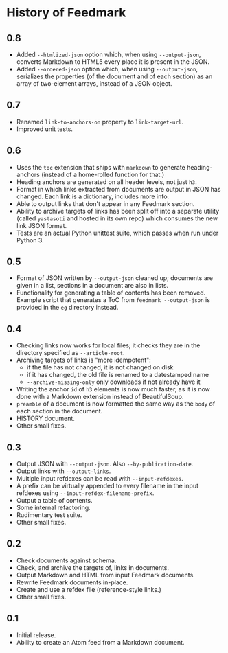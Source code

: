 History of Feedmark
===================

0.8
---

*   Added `--htmlized-json` option which, when using `--output-json`,
    converts Markdown to HTML5 every place it is present in the JSON.
*   Added `--ordered-json` option which, when using `--output-json`,
    serializes the properties (of the document and of each section)
    as an array of two-element arrays, instead of a JSON object.

0.7
---

*   Renamed `link-to-anchors-on` property to `link-target-url`.
*   Improved unit tests.

0.6
---

*   Uses the `toc` extension that ships with `markdown` to generate
    heading-anchors (instead of a home-rolled function for that.)
*   Heading anchors are generated on all header levels, not just `h3`.
*   Format in which links extracted from documents are output in JSON
    has changed.  Each link is a dictionary, includes more info.
*   Able to output links that don't appear in any Feedmark section.
*   Ability to archive targets of links has been split off into a
    separate utility (called `yastasoti` and hosted in its own repo)
    which consumes the new link JSON format.
*   Tests are an actual Python unittest suite, which passes when run
    under Python 3.

0.5
---

*   Format of JSON written by `--output-json` cleaned up; documents
    are given in a list, sections in a document are also in lists.
*   Functionality for generating a table of contents has been removed.
    Example script that generates a ToC from `feedmark --output-json`
    is provided in the `eg` directory instead.

0.4
---

*   Checking links now works for local files; it checks they are in
    the directory specified as `--article-root`.
*   Archiving targets of links is "more idempotent":
    *   if the file has not changed, it is not changed on disk
    *   if it has changed, the old file is renamed to a datestamped name
    *   `--archive-missing-only` only downloads if not already have it
*   Writing the anchor `id` of `h3` elements is now much faster, as it
    is now done with a Markdown extension instead of BeautifulSoup.
*   `preamble` of a document is now formatted the same way as the `body`
    of each section in the document.
*   HISTORY document.
*   Other small fixes.

0.3
---

*   Output JSON with `--output-json`.  Also `--by-publication-date`.
*   Output links with `--output-links`.
*   Multiple input refdexes can be read with `--input-refdexes`.
*   A prefix can be virtually appended to every filename in the
    input refdexes using `--input-refdex-filename-prefix`.
*   Output a table of contents.
*   Some internal refactoring.
*   Rudimentary test suite.
*   Other small fixes.

0.2
---

*   Check documents against schema.
*   Check, and archive the targets of, links in documents.
*   Output Markdown and HTML from input Feedmark documents.
*   Rewrite Feedmark documents in-place.
*   Create and use a refdex file (reference-style links.)
*   Other small fixes.

0.1
---

*   Initial release.
*   Ability to create an Atom feed from a Markdown document.
